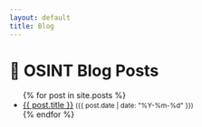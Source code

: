 ```yaml
---
layout: default
title: Blog
---
```


# 📝 OSINT Blog Posts

<ul>
  {% for post in site.posts %}
    <li>
      <a href="{{ post.url }}">{{ post.title }}</a> <small>({{ post.date | date: "%Y-%m-%d" }})</small>
    </li>
  {% endfor %}
</ul>

